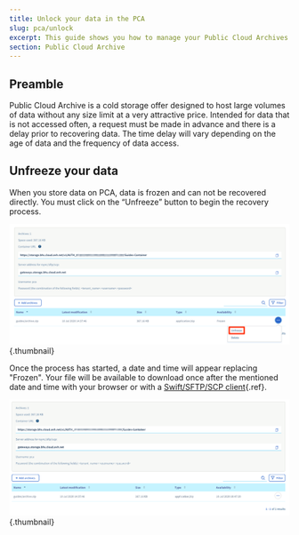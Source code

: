 ```yaml
---
title: Unlock your data in the PCA
slug: pca/unlock
excerpt: This guide shows you how to manage your Public Cloud Archives.
section: Public Cloud Archive
---
```



## Preamble
Public Cloud Archive is a cold storage offer designed to host large volumes of data without any size limit at a very attractive price. Intended for data that is not accessed often, a request must be made in advance and there is a delay prior to recovering data. The time delay will vary depending on the age of data and the frequency of data access.


## Unfreeze your data
When you store data on PCA, data is frozen and can not be recovered directly. You must click on the “Unfreeze” button to begin the recovery process.


![public-cloud](images/PCA-unlock-1.png){.thumbnail}

Once the process has started, a date and time will appear replacing "Frozen". Your file will be available to download once after the mentioned date and time with your browser or with a [Swift/SFTP/SCP client](../pca_sftp/guide.en-sg.md){.ref}.


![public-cloud](images/PCA-unlock-2.png){.thumbnail}